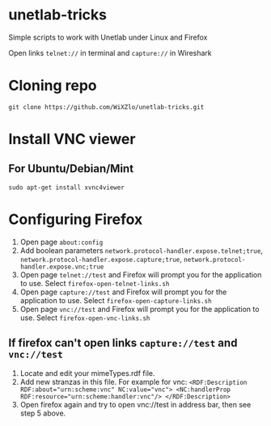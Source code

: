 # unetlab-tricks
Simple scripts to work with Unetlab under Linux and Firefox

Open links `telnet://` in terminal and `capture://` in Wireshark


# Cloning repo
`git clone https://github.com/WiXZlo/unetlab-tricks.git`

# Install VNC viewer
## For Ubuntu/Debian/Mint

`sudo apt-get install xvnc4viewer`

# Configuring Firefox 
1. Open page 
`about:config`
2. Add boolean parameters
`network.protocol-handler.expose.telnet;true`,
`network.protocol-handler.expose.capture;true`,
`network.protocol-handler.expose.vnc;true`
3. Open page `telnet://test` and Firefox will prompt you for the application to use. Select `firefox-open-telnet-links.sh`
4. Open page `capture://test` and Firefox will prompt you for the application to use. Select `firefox-open-capture-links.sh`
5. Open page `vnc://test` and Firefox will prompt you for the application to use. Select `firefox-open-vnc-links.sh`

## If firefox can't open links `capture://test` and `vnc://test` 
1. Locate and edit your mimeTypes.rdf file.
2. Add new stranzas in this file. For example for vnc:
`<RDF:Description RDF:about="urn:scheme:vnc"
                   NC:value="vnc">
    <NC:handlerProp RDF:resource="urn:scheme:handler:vnc"/>
</RDF:Description>`
3. Open firefox again and try to open vnc://test in address bar, then see step 5 above.

